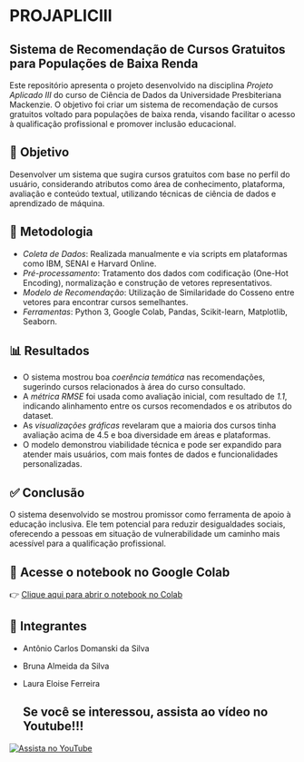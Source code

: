 # PROJAPLICIII  
## Sistema de Recomendação de Cursos Gratuitos para Populações de Baixa Renda

Este repositório apresenta o projeto desenvolvido na disciplina *Projeto Aplicado III* do curso de Ciência de Dados da Universidade Presbiteriana Mackenzie. O objetivo foi criar um sistema de recomendação de cursos gratuitos voltado para populações de baixa renda, visando facilitar o acesso à qualificação profissional e promover inclusão educacional.

## 🎯 Objetivo

Desenvolver um sistema que sugira cursos gratuitos com base no perfil do usuário, considerando atributos como área de conhecimento, plataforma, avaliação e conteúdo textual, utilizando técnicas de ciência de dados e aprendizado de máquina.

## 🧩 Metodologia

- *Coleta de Dados*: Realizada manualmente e via scripts em plataformas como IBM, SENAI e Harvard Online.  
- *Pré-processamento*: Tratamento dos dados com codificação (One-Hot Encoding), normalização e construção de vetores representativos.  
- *Modelo de Recomendação*: Utilização de Similaridade do Cosseno entre vetores para encontrar cursos semelhantes.  
- *Ferramentas*: Python 3, Google Colab, Pandas, Scikit-learn, Matplotlib, Seaborn.

## 📊 Resultados

- O sistema mostrou boa *coerência temática* nas recomendações, sugerindo cursos relacionados à área do curso consultado.
- A *métrica RMSE* foi usada como avaliação inicial, com resultado de *1.1*, indicando alinhamento entre os cursos recomendados e os atributos do dataset.
- As *visualizações gráficas* revelaram que a maioria dos cursos tinha avaliação acima de 4.5 e boa diversidade em áreas e plataformas.
- O modelo demonstrou viabilidade técnica e pode ser expandido para atender mais usuários, com mais fontes de dados e funcionalidades personalizadas.

## ✅ Conclusão

O sistema desenvolvido se mostrou promissor como ferramenta de apoio à educação inclusiva. Ele tem potencial para reduzir desigualdades sociais, oferecendo a pessoas em situação de vulnerabilidade um caminho mais acessível para a qualificação profissional.

## 🔗 Acesse o notebook no Google Colab

👉 [Clique aqui para abrir o notebook no Colab](https://colab.research.google.com/drive/1zS6_EZS6oqNc3EvtJD_Hp4onJo5GoUH5?usp=sharing)

## 👥 Integrantes

- Antônio Carlos Domanski da Silva  
- Bruna Almeida da Silva  
- Laura Eloise Ferreira

  ## Se você se interessou, assista ao vídeo no Youtube!!!
  
[![Assista no YouTube](https://img.youtube.com/vi/qQOKvmNHEU8/0.jpg)](https://youtu.be/qQOKvmNHEU8)
